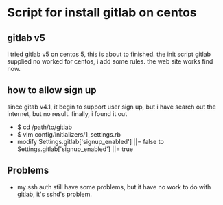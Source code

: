 Script for install gitlab on centos
===================================

gitlab v5
----------
i tried gitlab v5 on centos 5, this is about to finished.
the init script gitlab supplied no worked for centos, i add some rules.
the web site works find now. 

how to allow sign up
--------------------
since gitab v4.1, it begin to support user sign up, but i have search out the internet, but no result. finally, i found it out
*    $ cd /path/to/gitlab
*    $ vim config/initializers/1_settings.rb
*    modify Settings.gitlab['signup_enabled'] ||= false to
     Settings.gitlab['signup_enabled'] ||= true


Problems
---------
* my ssh auth still have some problems, but it have no work to do with gitlab, it's sshd's problem.


